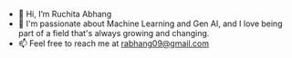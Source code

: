 - 👋 Hi, I’m Ruchita Abhang
- 👀 I'm passionate about Machine Learning and Gen AI, and I love being part of a field that's always growing and changing. 
- 📫 Feel free to reach me at rabhang09@gmail.com

